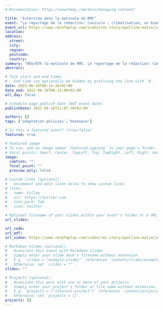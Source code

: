 ```yaml
---
# Documentation: https://wowchemy.com/docs/managing-content/

title: "Interview dans la matinale de RMC"
event: "Le reportage de la rédaction: Canicule : climatisation, un bien pour un mal ?"
event_url: https://www.rmcbfmplay.com/video/rmc-story/apolline-matin/jeudi-16-juin-2022-06h07h?contentId=Product::NEUF_NUM23_N23559962099527A&universe=PROVIDER
location:
address:
  street:
  city:
  region:
  postcode:
  country:
summary: "06h/07h la matinale de RMC. Le reportage de la rédaction: Canicule : climatisation, un bien pour un mal ?"
abstract:

# Talk start and end times.
#   End time can optionally be hidden by prefixing the line with `#`.
date: 2022-06-16T06:14:26+02:00
date_end: 2022-06-16T06:15:00+02:00
all_day: false

# Schedule page publish date (NOT event date).
publishDate: 2022-06-16T11:07:30+02:00

authors: []
tags: ['adaptation policies','heatwave']

# Is this a featured event? (true/false)
featured: true

# Featured image
# To use, add an image named `featured.jpg/png` to your page's folder. 
# Focal points: Smart, Center, TopLeft, Top, TopRight, Left, Right, BottomLeft, Bottom, BottomRight.
image:
  caption: ""
  focal_point: ""
  preview_only: false

# Custom links (optional).
#   Uncomment and edit lines below to show custom links.
# links:
# - name: Follow
#   url: https://twitter.com
#   icon_pack: fab
#   icon: twitter

# Optional filename of your slides within your event's folder or a URL.
url_slides:

url_code:
url_pdf:
url_video: https://www.rmcbfmplay.com/video/rmc-story/apolline-matin/jeudi-16-juin-2022-06h07h?contentId=Product::NEUF_NUM23_N23559962099527A&universe=PROVIDER

# Markdown Slides (optional).
#   Associate this event with Markdown slides.
#   Simply enter your slide deck's filename without extension.
#   E.g. `slides = "example-slides"` references `content/slides/example-slides.md`.
#   Otherwise, set `slides = ""`.
slides: ""

# Projects (optional).
#   Associate this post with one or more of your projects.
#   Simply enter your project's folder or file name without extension.
#   E.g. `projects = ["internal-project"]` references `content/project/deep-learning/index.md`.
#   Otherwise, set `projects = []`.
projects: []
---
```

